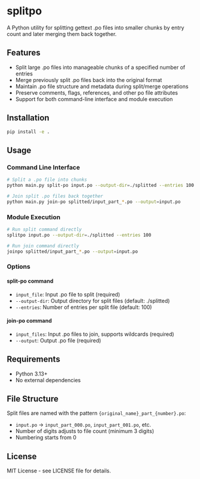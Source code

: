 # splitpo

A Python utility for splitting gettext .po files into smaller chunks by entry count and later merging them back together.

## Features

- Split large .po files into manageable chunks of a specified number of entries
- Merge previously split .po files back into the original format
- Maintain .po file structure and metadata during split/merge operations
- Preserve comments, flags, references, and other po file attributes
- Support for both command-line interface and module execution

## Installation

```bash
pip install -e .
```

## Usage

### Command Line Interface

```bash
# Split a .po file into chunks
python main.py split-po input.po --output-dir=./splitted --entries 100

# Join split .po files back together
python main.py join-po splitted/input_part_*.po --output=input.po
```

### Module Execution

```bash
# Run split command directly
splitpo input.po --output-dir=./splitted --entries 100

# Run join command directly
joinpo splitted/input_part_*.po --output=input.po
```

### Options

#### split-po command

- `input_file`: Input .po file to split (required)
- `--output-dir`: Output directory for split files (default: ./splitted)
- `--entries`: Number of entries per split file (default: 100)

#### join-po command

- `input_files`: Input .po files to join, supports wildcards (required)
- `--output`: Output .po file (required)

## Requirements

- Python 3.13+
- No external dependencies

## File Structure

Split files are named with the pattern `{original_name}_part_{number}.po`:
- `input.po` → `input_part_000.po`, `input_part_001.po`, etc.
- Number of digits adjusts to file count (minimum 3 digits)
- Numbering starts from 0

## License

MIT License - see LICENSE file for details.